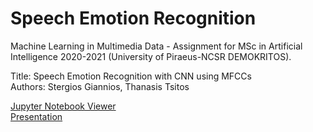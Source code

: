 # Speech Emotion Recognition

Machine Learning in Multimedia Data - Assignment for MSc in Artificial Intelligence 2020-2021 (University of Piraeus-NCSR DEMOKRITOS).

Title: Speech Emotion Recognition with CNN using MFCCs<br>
Authors: Stergios Giannios, Thanasis Tsitos

[Jupyter Notebook Viewer](https://nbviewer.jupyter.org/github/Stergios-Giannios/speech-emotion-recognition/blob/main/audio_emotion.ipynb)<br>
[Presentation](https://docs.google.com/presentation/d/122DzUyjJmdP8cFSBzjRKzea9f_ZP3y583UKhoCYU-Fc/edit?usp=sharing)
